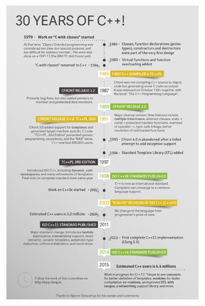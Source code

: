 ![concurrency](https://github.com/nikolaAV/Storehouse-Of-Knowledge/blob/master/30YearsOfC%2B%2B.png)
